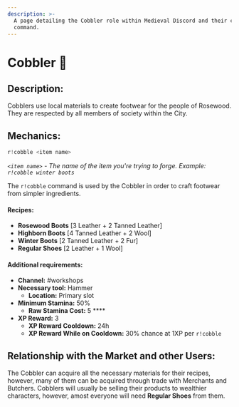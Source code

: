 ```yaml
---
description: >-
  A page detailing the Cobbler role within Medieval Discord and their cobble
  command.
---
```


# Cobbler 👢

## Description:

Cobblers use local materials to create footwear for the people of Rosewood. They are respected by all members of society within the City.

## Mechanics:

```javascript
r!cobble <item name>
```

_`<item name>`_ _- The name of the item you're trying to forge. Example:_ _`r!cobble winter boots`_

The `r!cobble` command is used by the Cobbler in order to craft footwear from simpler ingredients. 

#### Recipes:

* **Rosewood Boots** \[3 Leather + 2 Tanned Leather\]
* **Highborn Boots** \[4 Tanned Leather + 2 Wool\]
* **Winter Boots** \[2 Tanned Leather + 2 Fur\]
* **Regular Shoes** \[2 Leather + 1 Wool\]

#### Additional requirements:

* **Channel:** \#workshops
* **Necessary tool:** Hammer
  * **Location:** Primary slot
* **Minimum Stamina:** 50%
  * **Raw Stamina Cost:** 5 ****
* **XP Reward:** 3
  * **XP Reward Cooldown:** 24h
  * **XP Reward While on Cooldown:** 30% chance at 1XP per `r!cobble`

## Relationship with the Market and other Users:

The Cobbler can acquire all the necessary materials for their recipes, however, many of them can be acquired through trade with Merchants and Butchers. Cobblers will usually be selling their products to wealthier characters, however, amost everyone will need **Regular Shoes** from them.

